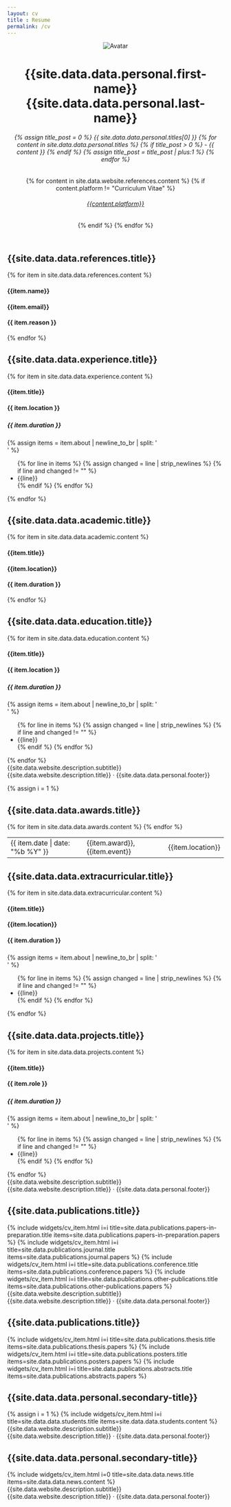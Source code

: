 ```yaml
---
layout: cv
title : Resume
permalink: /cv
---
```


<div class="page">
    <header class="about-me">
        <img src="{{site.data.data.personal.portrait_url}}" alt="Avatar">
        <h1 class="about-me__name">{{site.data.data.personal.first-name}} <span class="about-me__last-name">{{site.data.data.personal.last-name}}</span></h1>
        <h6 class="about-me__position">
            {% assign title_post = 0 %}
            {{ site.data.data.personal.titles[0] }}
            {% for content in site.data.data.personal.titles %}
                {% if title_post > 0 %}
                - {{ content }}
                {% endif %}
                {% assign title_post = title_post | plus:1 %}
            {% endfor %}
        </h6>
        <span class="about-me__social">
            {% for content in site.data.website.references.content %}
            {% if content.platform != "Curriculum Vitae" %}
            <h6><a class="" target="_blank" href="{{content.url}}">
                <i class="{{content.name}}"></i> {{content.platform}}
            </a></h6>
            {% endif %}
            {% endfor %}
        </span>
    </header>
    <section class="experience">
        <div class="section__heading">
            <h1>{{site.data.data.references.title}}</h1>
            <span class="section__heading-underline"></span>
        </div>
         {% for item in site.data.data.references.content %}
        <div class="section__item">
            <div>
                <h4 class="education__institution section__subheading">{{item.name}}</h4>
                <h4 class="education__institution section__subheading_second">{{item.email}}</h4>
                <h4 class="section__location">{{ item.reason }}</h4>
            </div>
        </div>
        {% endfor %}
        <div class="section__heading">
            <h1>{{site.data.data.experience.title}}</h1>
            <span class="section__heading-underline"></span>
        </div>
        {% for item in site.data.data.experience.content %}
        <div class="section__item">
            <div>
                <h4 class="education__institution section__subheading">{{item.title}}</h4>
                <h4 class="section__location">{{ item.location }}</h4>
            </div>
            <div>
                <h5 class="section__subsubheading"></h5>
                <h5 class="section__date-range">{{ item.duration }}</h5>
            </div>
            {% assign items = item.about | newline_to_br | split: '<br />'  %}
            <ul>
            {% for line in items %}
            {% assign changed = line | strip_newlines %}
            {% if line and changed != "" %}
            <li> {{line}}</li>
            {% endif %}
            {% endfor %}
            </ul>
        </div>
        {% endfor %}
    </section>
    <section class="academic">
        <div class="section__heading">
            <h1>{{site.data.data.academic.title}}</h1>
            <span class="section__heading-underline"></span>
        </div>
        {% for item in site.data.data.academic.content %}
        <div class="section__item">
            <div>
                <h4 class="education__institution section__subheading">{{item.title}}</h4>
                <h4 class="education__institution section__subheading_second">{{item.location}}</h4>
                <h4 class="section__location">{{ item.duration }}</h4>
            </div>
        </div>
        {% endfor %}
    </section>
    <section class="education">
        <div class="section__heading">
            <h1>{{site.data.data.education.title}}</h1>
            <span class="section__heading-underline"></span>
        </div>
        {% for item in site.data.data.education.content %}
        <div class="section__item">
            <div>
                <h4 class="education__institution section__subheading">{{item.title}}</h4>
                <h4 class="section__location">{{ item.location }}</h4>
            </div>
            <div>
                <h5 class="section__subsubheading"></h5>
                <h5 class="section__date-range">{{ item.duration }}</h5>
            </div>
            {% assign items = item.about | newline_to_br | split: '<br />'  %}
            <ul>
            {% for line in items %}
            {% assign changed = line | strip_newlines %}
            {% if line and changed != "" %}
            <li> {{line}}</li>
            {% endif %}
            {% endfor %}
            </ul>
        </div>
        {% endfor %}
    </section>
    <footer>
        <span class="footer__date">{{site.data.website.description.subtitle}}</span>
        <span class="footer__text">{{site.data.website.description.title}} · {{site.data.data.personal.footer}}</span>
        <!-- <span class="footer__pageNum">1</span> -->
    </footer>
</div>

<div class="page-break"></div>

{% assign i = 1 %}

<div class="page">
    <section class="awards">
        <div class="section__heading">
            <h1>{{site.data.data.awards.title}}</h1>
            <span class="section__heading-underline"></span>
        </div>
        <table>
        {% for item in site.data.data.awards.content %}
        <tr>
            <td class="publications__date"> {{ item.date | date: "%b %Y" }} </td>
            <td class="section__award">
            <span class="section__subheading"> {{item.award}}, </span>
            <span class="section__element"> {{item.event}} </span>
            </td>
            <td class="section__location"> {{item.location}} </td>
        </tr>
        {% endfor %}
        </table>
    </section>
    <section class="extracurricular">
        <div class="section__heading">
            <h1>{{site.data.data.extracurricular.title}}</h1>
            <span class="section__heading-underline"></span>
        </div>
        {% for item in site.data.data.extracurricular.content %}
        <div class="section__item">
            <div>
                <h4 class="education__institution section__subheading">{{item.title}}</h4>
                <h4 class="education__institution section__subheading_second"> {{item.location}}</h4>
                <h4 class="section__location">{{ item.duration }}</h4>
            </div>
            <div>
                <h5 class="section__subsubheading"></h5>
                <h5 class="section__date-range"></h5>
            </div>
            {% assign items = item.about | newline_to_br | split: '<br />'  %}
            <ul>
            {% for line in items %}
            {% assign changed = line | strip_newlines %}
            {% if line and changed != "" %}
            <li> {{line}}</li>
            {% endif %}
            {% endfor %}
            </ul>
        </div>
        {% endfor %}
    </section>
    <section class="projects">
        <div class="section__heading">
            <h1>{{site.data.data.projects.title}}</h1>
            <span class="section__heading-underline"></span>
        </div>
        {% for item in site.data.data.projects.content %}
        <div class="section__item">
            <div>
                <h4 class="education__institution section__subheading">{{item.title}}</h4>
                <h4 class="section__location">{{ item.role }}</h4>
            </div>
            <div>
                <h5 class="section__subsubheading"></h5>
                <h5 class="section__date-range">{{ item.duration }}</h5>
            </div>
            {% assign items = item.about | newline_to_br | split: '<br />'  %}
            <ul>
            {% for line in items %}
            {% assign changed = line | strip_newlines %}
            {% if line and changed != "" %}
            <li> {{line}}</li>
            {% endif %}
            {% endfor %}
            </ul>
        </div>
        {% endfor %}
    </section>
    <footer>
        <span class="footer__date">{{site.data.website.description.subtitle}}</span>
        <span class="footer__text">{{site.data.website.description.title}} · {{site.data.data.personal.footer}}</span>
        <!-- <span class="footer__pageNum">2</span> -->
    </footer>
</div>

<div class="page-break"></div>

<div class="page">
    <section class="publications">
        <div class="section__heading">
            <h1>{{site.data.publications.title}}</h1>
            <span class="section__heading-underline"></span>
        </div>
        {% include widgets/cv_item.html i=i
            title=site.data.publications.papers-in-preparation.title
            items=site.data.publications.papers-in-preparation.papers %}
        {% include widgets/cv_item.html i=i
            title=site.data.publications.journal.title
            items=site.data.publications.journal.papers %}
        {% include widgets/cv_item.html i=i
            title=site.data.publications.conference.title
            items=site.data.publications.conference.papers %}
        {% include widgets/cv_item.html i=i
            title=site.data.publications.other-publications.title
            items=site.data.publications.other-publications.papers %}
    </section>
    <footer>
        <span class="footer__date">{{site.data.website.description.subtitle}}</span>
        <span class="footer__text">{{site.data.website.description.title}} · {{site.data.data.personal.footer}}</span>
        <!-- <span class="footer__pageNum">3</span> -->
    </footer>
</div>

<div class="page-break"></div>

<div class="page">
    <section class="publications">
        <div class="section__heading">
            <h1>{{site.data.publications.title}}</h1>
            <span class="section__heading-underline"></span>
        </div>
        {% include widgets/cv_item.html i=i
            title=site.data.publications.thesis.title
            items=site.data.publications.thesis.papers %}
        {% include widgets/cv_item.html i=i
            title=site.data.publications.posters.title
            items=site.data.publications.posters.papers %}
        {% include widgets/cv_item.html i=i
            title=site.data.publications.abstracts.title
            items=site.data.publications.abstracts.papers %}
        <div class="section__heading">
            <h1>{{site.data.data.personal.secondary-title}}</h1>
            <span class="section__heading-underline"></span>
        </div>
        {% assign i = 1 %}
        {% include widgets/cv_item.html i=i
            title=site.data.data.students.title
            items=site.data.data.students.content %}
    </section>
    <footer>
        <span class="footer__date">{{site.data.website.description.subtitle}}</span>
        <span class="footer__text">{{site.data.website.description.title}} · {{site.data.data.personal.footer}}</span>
        <!-- <span class="footer__pageNum">4</span> -->
    </footer>
</div>

<div class="page-break"></div>

<div class="page">
    <section class="publications">
        <div class="section__heading">
            <h1>{{site.data.data.personal.secondary-title}}</h1>
            <span class="section__heading-underline"></span>
        </div>
        {% include widgets/cv_item.html i=0
            title=site.data.data.news.title
            items=site.data.data.news.content %}
    </section>
    <footer>
        <span class="footer__date">{{site.data.website.description.subtitle}}</span>
        <span class="footer__text">{{site.data.website.description.title}} · {{site.data.data.personal.footer}}</span>
        <!-- <span class="footer__pageNum">4</span> -->
    </footer>
</div>
